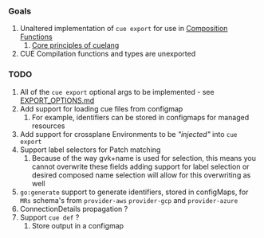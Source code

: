 ### Goals

1. Unaltered implementation of `cue export` for use in [Composition Functions](https://docs.crossplane.io/latest/concepts/composition-functions/)
   1. [Core principles of cuelang](https://cuelang.org/docs/about/#philosophy-and-principles)
1. CUE Compilation functions and types are unexported

### TODO

1. All of the `cue export` optional args to be implemented - see [EXPORT_OPTIONS.md](EXPORT_OPTIONS.md)
1. Add support for loading cue files from configmap
   1. For example, identifiers can be stored in configmaps for managed resources
1. Add support for crossplane Environments to be _"injected"_ into `cue export`
1. Support label selectors for Patch matching
   1. Because of the way gvk+name is used for selection, this means you cannot overwrite these fields
      adding support for label selection or desired composed name selection will allow for this overwriting as well
1. `go:generate` support to generate identifiers, stored in configMaps, for `MRs` schema's from `provider-aws` `provider-gcp` and `provider-azure`
1. ConnectionDetails propagation ?
1. Support `cue def` ?
   1. Store output in a configmap
